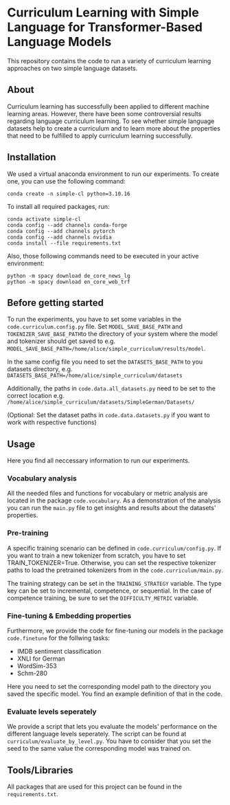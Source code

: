 # Curriculum Learning with Simple Language for Transformer-Based Language Models

This repository contains the code to run a variety of curriculum learning approaches on two simple language datasets.

## About

Curriculum learning has successfully been applied to different machine learning areas. However, there have been some controversial results regarding language curriculum learning. To see whether simple language datasets help to create a curriculum and to learn more about the properties that need to be fulfilled to apply curriculum learning successfully.

## Installation

We used a virtual anaconda environment to run our experiments. To create one, you can use the following command:

```console
conda create -n simple-cl python=3.10.16
```

To install all required packages, run:

```console
conda activate simple-cl
conda config --add channels conda-forge
conda config --add channels pytorch
conda config --add channels nvidia
conda install --file requirements.txt
```

Also, those following commands need to be executed in your active environment:

```console 
python -m spacy download de_core_news_lg
python -m spacy download en_core_web_trf
```
 

## Before getting started

To run the experiments, you have to set some variables in the ```code.curriculum.config.py``` file. Set ```MODEL_SAVE_BASE_PATH``` and ```TOKENIZER_SAVE_BASE_PATH```to the directory of your system where the model and tokenizer should get saved to e.g. ```MODEL_SAVE_BASE_PATH=/home/alice/simple_curriculum/results/model```.

In the same config file you need to set the ```DATASETS_BASE_PATH``` to you datasets directory, e.g. ```DATASETS_BASE_PATH=/home/alice/simple_curriculum/datasets```

Additionally, the paths in ```code.data.all_datasets.py``` need to be set to the correct location e.g. ```/home/alice/simple_curriculum/datasets/SimpleGerman/Datasets/```

(Optional: Set the dataset paths in ```code.data.datasets.py``` if you want to work with respective functions)

## Usage

Here you find all neccessary information to run our experiments.

### Vocabulary analysis

All the needed files and functions for vocabulary or metric analysis are located in the package ```code.vocabulary```. As a demonstration of the analysis you can run the ```main.py``` file to get insights and results about the datasets' properties.

### Pre-training

A specific training scenario can be defined in ```code.curriculum/config.py```. If you want to train a new tokenizer from scratch, you have to set TRAIN_TOKENIZER=True. Otherwise, you can set the respective tokenizer paths to load the pretrained tokenizers from in the ```code.curriculum/main.py```.

The training strategy can be set in the ```TRAINING_STRATEGY``` variable. The type key can be set to incremental, competence, or sequential. In the case of competence training, be sure to set the ```DIFFICULTY_METRIC``` variable.

### Fine-tuning & Embedding properties
Furthermore, we provide the code for fine-tuning our models in the package ```code.finetune``` for the follwing tasks:
- IMDB sentiment classification
- XNLI for German
- WordSim-353
- Schm-280

Here you need to set the corresponding model path to the directory you saved the specific model. You find an example definition of that in the code.

### Evaluate levels seperately
We provide a script that lets you evaluate the models' performance on the different language levels seperately. The script can be found at ```curriculum/evaluate_by_level.py```. You have to consider that you set the seed to the same value the corresponding model was trained on.


## Tools/Libraries
All packages that are used for this project can be found in the ```requirements.txt```.
